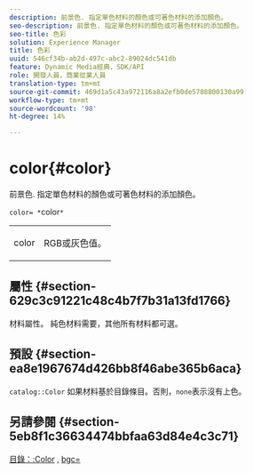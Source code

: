 ```yaml
---
description: 前景色. 指定單色材料的顏色或可著色材料的添加顏色。
seo-description: 前景色. 指定單色材料的顏色或可著色材料的添加顏色。
seo-title: 色彩
solution: Experience Manager
title: 色彩
uuid: 546cf34b-ab2d-497c-abc2-89024dc541db
feature: Dynamic Media經典，SDK/API
role: 開發人員，商業從業人員
translation-type: tm+mt
source-git-commit: 469d1a5c43a972116a8a2efb0de5708800130a99
workflow-type: tm+mt
source-wordcount: '98'
ht-degree: 14%

---
```



# color{#color}

前景色. 指定單色材料的顏色或可著色材料的添加顏色。

`color= *`color`*`

<table id="simpletable_C5AF9074CCA64EA5921772DF3F7E0F55"> 
 <tr class="strow"> 
  <td class="stentry"> <p><span class="varname"> color</span> </p> </td> 
  <td class="stentry"> <p>RGB或灰色值。 </p></td> 
 </tr> 
</table>

## 屬性 {#section-629c3c91221c48c4b7f7b31a13fd1766}

材料屬性。 純色材料需要，其他所有材料都可選。

## 預設 {#section-ea8e1967674d426bb8f46abe365b6aca}

`catalog::Color` 如果材料基於目錄條目。否則，`none`表示沒有上色。

## 另請參閱 {#section-5eb8f1c36634474bbfaa63d84e4c3c71}

[目錄：:Color](../../../../../ir-api/material-cat/image-rendering-api-ref/c-ir-material-catalog/c-ir-material-data-reference/r-ir-cat-color.md#reference-7639487fe0ac48beb9e8afa4dc845552) ,  [bgc=](../../../../../ir-api/http-protocol/image-rendering-api-ref/c-ir-http-protocol-ref/c-ir-http-protocol-command-reference/r-ir-bgc.md#reference-3f5c78cea01c4a85aa582076d23aebb0)
